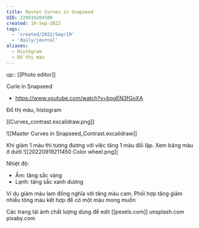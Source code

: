 ```yaml
---
title: Master Curves in Snapseed
UID: 220919204500
created: 19-Sep-2022
tags:
  - 'created/2022/Sep/19'
  - 'daily/journal'
aliases:
  - Histogram
  - Đồ thị màu
---
```

up:: [[Photo editor]]

Curle in Snapseed
- https://www.youtube.com/watch?v=bogEN3fGoXA

Đồ thị màu, histogram

[[Curves_contrast.excalidraw.png]]

![[Master Curves in Snapseed_Contrast.excalidraw]]


Khi giảm 1 màu thì tương đương với việc tăng 1 màu đối lập. Xem bảng màu ở dưới
![[20220919211450 Color wheel.png]]

Nhiệt độ:
- Ấm: tăng sắc vàng
- Lạnh: tăng sắc xanh dương

Ví dụ giảm màu lam đồng nghĩa với tăng màu cam. Phối hợp tăng giảm nhiều tông màu kết hợp để có một màu mong muốn

Các trang tải ảnh chất lượng dùng để edit
[[pexels.com]]
unsplash.com
pixaby.com
